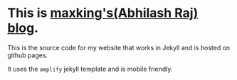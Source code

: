 This is [maxking's(Abhilash Raj) blog][1].
===

This is the source code for my website that works in Jekyll and is hosted on
github pages.


It uses the `amplify` jekyll template and is mobile friendly.


[1]: http://asynchronous.in
